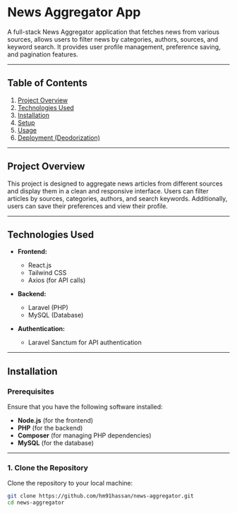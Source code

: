 # News Aggregator App

A full-stack News Aggregator application that fetches news from various sources, allows users to filter news by categories, authors, sources, and keyword search. It provides user profile management, preference saving, and pagination features.

---

## Table of Contents

1. [Project Overview](#project-overview)
2. [Technologies Used](#technologies-used)
3. [Installation](#installation)
4. [Setup](#setup)
5. [Usage](#usage)
6. [Deployment (Deodorization)](#deployment-deodorization)

---

## Project Overview

This project is designed to aggregate news articles from different sources and display them in a clean and responsive interface. Users can filter articles by sources, categories, authors, and search keywords. Additionally, users can save their preferences and view their profile.

---

## Technologies Used

-   **Frontend:**
    -   React.js
    -   Tailwind CSS
    -   Axios (for API calls)
-   **Backend:**

    -   Laravel (PHP)
    -   MySQL (Database)

-   **Authentication:**
    -   Laravel Sanctum for API authentication

---

## Installation

### Prerequisites

Ensure that you have the following software installed:

-   **Node.js** (for the frontend)
-   **PHP** (for the backend)
-   **Composer** (for managing PHP dependencies)
-   **MySQL** (for the database)

---

### 1. Clone the Repository

Clone the repository to your local machine:

```bash
git clone https://github.com/hm91hassan/news-aggregator.git
cd news-aggregator
```
